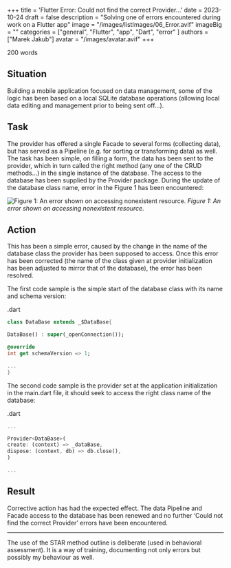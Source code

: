 +++
title = 'Flutter Error: Could not find the correct Provider...'
date = 2023-10-24
draft = false
description = "Solving one of errors encountered during work on a Flutter app"
image = "/images/listImages/06_Error.avif"
imageBig = ""
categories = ["general", "Flutter", "app", "Dart", "error" ]
authors = ["Marek Jakub"]
avatar = "/images/avatar.avif"
+++

200 words

## Situation

Building a mobile application focused on data management, some of the logic has been based on a local SQLite database operations (allowing local data editing and management prior to being sent off…).

## Task

The provider has offered a single Facade to several forms (collecting data), but has served as a Pipeline (e.g. for sorting or transforming data) as well. The task has been simple, on filling a form, the data has been sent to the provider, which in turn called the right method (any one of the CRUD methods...) in the single instance of the database. The access to the database has been supplied by the Provider package. During the update of the database class name, error in the Figure 1 has been encountered:

![Figure 1: An error shown on accessing nonexistent resource.](images/Error.avif "Figure 1: An error shown on accessing nonexistent resource.")
*Figure 1: An error shown on accessing nonexistent resource.*

## Action

This has been a simple error, caused by the change in the name of the database class the provider has been supposed to access. Once this error has been corrected (the name of the class given at provider initialization has been adjusted to mirror that of the database), the error has been resolved.

The first code sample is the simple start of the database class with its name and schema version:

.dart

```dart
class DataBase extends _$DataBase{

DataBase() : super(_openConnection());

@override
int get schemaVersion => 1;

...
}
```

The second code sample is the provider set at the application initialization in the main.dart file, it should seek to access the right class name of the database:

.dart

```dart
...

Provider<DataBase>(
create: (context) => _dataBase,
dispose: (context, db) => db.close(),
)

...
```

## Result

Corrective action has had the expected effect. The data Pipeline and Facade access to the database has been renewed and no further ‘Could not find the correct Provider’ errors have been encountered.

***

The use of the STAR method outline is deliberate (used in behavioral assessment). It is a way of training, documenting not only errors but possibly my behaviour as well.
